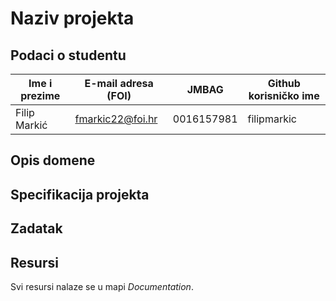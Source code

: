 # Naziv projekta

## Podaci o studentu

Ime i prezime | E-mail adresa (FOI) | JMBAG | Github korisničko ime
------------  | ------------------- | ----- | ---------------------
Filip Markić | fmarkic22@foi.hr | 0016157981 | filipmarkic


## Opis domene

## Specifikacija projekta

## Zadatak

## Resursi

Svi resursi nalaze se u mapi _Documentation_.





